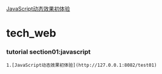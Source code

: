  [JavaScript动态效果初体验](http://127.0.0.1:8082/test01)
# tech_web
### tutorial section01:javascript
    1.[JavaScript动态效果初体验](http://127.0.0.1:8082/test01)
